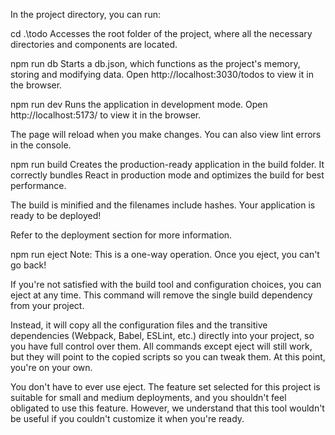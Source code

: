 In the project directory, you can run:

cd .\todo
Accesses the root folder of the project, where all the necessary directories and components are located.

npm run db
Starts a db.json, which functions as the project's memory, storing and modifying data.
Open http://localhost:3030/todos to view it in the browser.

npm run dev
Runs the application in development mode.
Open http://localhost:5173/ to view it in the browser.

The page will reload when you make changes.
You can also view lint errors in the console.

npm run build
Creates the production-ready application in the build folder.
It correctly bundles React in production mode and optimizes the build for best performance.

The build is minified and the filenames include hashes.
Your application is ready to be deployed!

Refer to the deployment section for more information.

npm run eject
Note: This is a one-way operation. Once you eject, you can't go back!

If you're not satisfied with the build tool and configuration choices, you can eject at any time. This command will remove the single build dependency from your project.

Instead, it will copy all the configuration files and the transitive dependencies (Webpack, Babel, ESLint, etc.) directly into your project, so you have full control over them. All commands except eject will still work, but they will point to the copied scripts so you can tweak them. At this point, you're on your own.

You don't have to ever use eject. The feature set selected for this project is suitable for small and medium deployments, and you shouldn't feel obligated to use this feature. However, we understand that this tool wouldn't be useful if you couldn't customize it when you're ready.